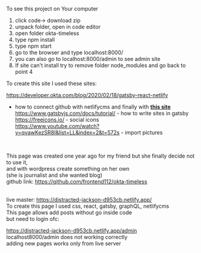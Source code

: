 To see this project on Your computer <br/>
<ol>
  <li>click code-> download zip</li>
  <li>unpack folder, open in code editor</li>
  <li>open folder okta-timeless</li>
  <li>type npm install </li>
  <li>type npm start</li>
  <li>go to the browser and type localhost:8000/</li>
  <li>you can also go to localhost:8000/admin to see admin site</li>
  <li>If site can't install try to remove folder node_modules and go back to point 4</li>
</ol>

To create this site I used these sites:

https://developer.okta.com/blog/2020/02/18/gatsby-react-netlify
- how to connect github with netlifycms and finally with
<a href='https://distracted-jackson-d953cb.netlify.app/'><b>this site</b></a><br/>
https://www.gatsbyjs.com/docs/tutorial/ - how to write sites in gatsby<br/>
https://freeicons.io/ - social icons<br/>
https://www.youtube.com/watch?v=qvawKezSR8I&list=LL&index=2&t=572s - import pictures<br/>
<br/>

This page was created one year ago for my friend but she finally decide not to use it,<br/>
and with wordpress create something on her own<br/>
(she is journalist and she wanted blog)<br/>
github link: https://github.com/frontend112/okta-timeless<br/><br/>

live master: https://distracted-jackson-d953cb.netlify.app/<br/>
To create this page I used css, react, gatsby, graphQL, netlifycms<br/>
This page allows add posts without go inside code<br/>
but need to login ofc:<br/>

https://distracted-jackson-d953cb.netlify.app/admin<br/>
localhost8000/admin does not working correctly<br/>
adding new pages works only from live server<br/>
